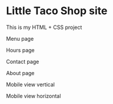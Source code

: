 # Little Taco Shop site
This is my HTML + CSS project


Menu page


Hours page


Contact page


About page


Mobile view vertical


Mobile view horizontal